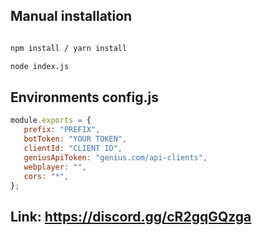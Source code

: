 ##  Manual installation

```bash

npm install / yarn install

node index.js
```

## Environments **config.js**

```js
module.exports = {
   prefix: "PREFIX", 
   botToken: "YOUR TOKEN", 
   clientId: "CLIENT ID", 
   geniusApiToken: "genius.com/api-clients", 
   webplayer: "", 
   cors: "*", 
};

```

## Link: https://discord.gg/cR2gqGQzga

